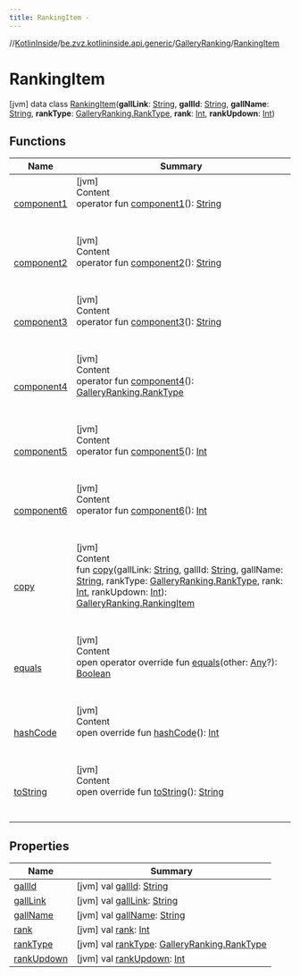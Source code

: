 ```yaml
---
title: RankingItem -
---
```

//[KotlinInside](../../../index.md)/[be.zvz.kotlininside.api.generic](../../index.md)/[GalleryRanking](../index.md)/[RankingItem](index.md)



# RankingItem  
 [jvm] data class [RankingItem](index.md)(**gallLink**: [String](https://kotlinlang.org/api/latest/jvm/stdlib/kotlin/-string/index.html), **gallId**: [String](https://kotlinlang.org/api/latest/jvm/stdlib/kotlin/-string/index.html), **gallName**: [String](https://kotlinlang.org/api/latest/jvm/stdlib/kotlin/-string/index.html), **rankType**: [GalleryRanking.RankType](../-rank-type/index.md), **rank**: [Int](https://kotlinlang.org/api/latest/jvm/stdlib/kotlin/-int/index.html), **rankUpdown**: [Int](https://kotlinlang.org/api/latest/jvm/stdlib/kotlin/-int/index.html))   


## Functions  
  
|  Name|  Summary| 
|---|---|
| <a name="be.zvz.kotlininside.api.generic/GalleryRanking.RankingItem/component1/#/PointingToDeclaration/"></a>[component1](component1.md)| <a name="be.zvz.kotlininside.api.generic/GalleryRanking.RankingItem/component1/#/PointingToDeclaration/"></a>[jvm]  <br>Content  <br>operator fun [component1](component1.md)(): [String](https://kotlinlang.org/api/latest/jvm/stdlib/kotlin/-string/index.html)  <br><br><br>
| <a name="be.zvz.kotlininside.api.generic/GalleryRanking.RankingItem/component2/#/PointingToDeclaration/"></a>[component2](component2.md)| <a name="be.zvz.kotlininside.api.generic/GalleryRanking.RankingItem/component2/#/PointingToDeclaration/"></a>[jvm]  <br>Content  <br>operator fun [component2](component2.md)(): [String](https://kotlinlang.org/api/latest/jvm/stdlib/kotlin/-string/index.html)  <br><br><br>
| <a name="be.zvz.kotlininside.api.generic/GalleryRanking.RankingItem/component3/#/PointingToDeclaration/"></a>[component3](component3.md)| <a name="be.zvz.kotlininside.api.generic/GalleryRanking.RankingItem/component3/#/PointingToDeclaration/"></a>[jvm]  <br>Content  <br>operator fun [component3](component3.md)(): [String](https://kotlinlang.org/api/latest/jvm/stdlib/kotlin/-string/index.html)  <br><br><br>
| <a name="be.zvz.kotlininside.api.generic/GalleryRanking.RankingItem/component4/#/PointingToDeclaration/"></a>[component4](component4.md)| <a name="be.zvz.kotlininside.api.generic/GalleryRanking.RankingItem/component4/#/PointingToDeclaration/"></a>[jvm]  <br>Content  <br>operator fun [component4](component4.md)(): [GalleryRanking.RankType](../-rank-type/index.md)  <br><br><br>
| <a name="be.zvz.kotlininside.api.generic/GalleryRanking.RankingItem/component5/#/PointingToDeclaration/"></a>[component5](component5.md)| <a name="be.zvz.kotlininside.api.generic/GalleryRanking.RankingItem/component5/#/PointingToDeclaration/"></a>[jvm]  <br>Content  <br>operator fun [component5](component5.md)(): [Int](https://kotlinlang.org/api/latest/jvm/stdlib/kotlin/-int/index.html)  <br><br><br>
| <a name="be.zvz.kotlininside.api.generic/GalleryRanking.RankingItem/component6/#/PointingToDeclaration/"></a>[component6](component6.md)| <a name="be.zvz.kotlininside.api.generic/GalleryRanking.RankingItem/component6/#/PointingToDeclaration/"></a>[jvm]  <br>Content  <br>operator fun [component6](component6.md)(): [Int](https://kotlinlang.org/api/latest/jvm/stdlib/kotlin/-int/index.html)  <br><br><br>
| <a name="be.zvz.kotlininside.api.generic/GalleryRanking.RankingItem/copy/#kotlin.String#kotlin.String#kotlin.String#be.zvz.kotlininside.api.generic.GalleryRanking.RankType#kotlin.Int#kotlin.Int/PointingToDeclaration/"></a>[copy](copy.md)| <a name="be.zvz.kotlininside.api.generic/GalleryRanking.RankingItem/copy/#kotlin.String#kotlin.String#kotlin.String#be.zvz.kotlininside.api.generic.GalleryRanking.RankType#kotlin.Int#kotlin.Int/PointingToDeclaration/"></a>[jvm]  <br>Content  <br>fun [copy](copy.md)(gallLink: [String](https://kotlinlang.org/api/latest/jvm/stdlib/kotlin/-string/index.html), gallId: [String](https://kotlinlang.org/api/latest/jvm/stdlib/kotlin/-string/index.html), gallName: [String](https://kotlinlang.org/api/latest/jvm/stdlib/kotlin/-string/index.html), rankType: [GalleryRanking.RankType](../-rank-type/index.md), rank: [Int](https://kotlinlang.org/api/latest/jvm/stdlib/kotlin/-int/index.html), rankUpdown: [Int](https://kotlinlang.org/api/latest/jvm/stdlib/kotlin/-int/index.html)): [GalleryRanking.RankingItem](index.md)  <br><br><br>
| <a name="kotlin/Any/equals/#kotlin.Any?/PointingToDeclaration/"></a>[equals](../../../be.zvz.kotlininside.utils/-string-util/-companion/index.md#%5Bkotlin%2FAny%2Fequals%2F%23kotlin.Any%3F%2FPointingToDeclaration%2F%5D%2FFunctions%2F-1231821796)| <a name="kotlin/Any/equals/#kotlin.Any?/PointingToDeclaration/"></a>[jvm]  <br>Content  <br>open operator override fun [equals](../../../be.zvz.kotlininside.utils/-string-util/-companion/index.md#%5Bkotlin%2FAny%2Fequals%2F%23kotlin.Any%3F%2FPointingToDeclaration%2F%5D%2FFunctions%2F-1231821796)(other: [Any](https://kotlinlang.org/api/latest/jvm/stdlib/kotlin/-any/index.html)?): [Boolean](https://kotlinlang.org/api/latest/jvm/stdlib/kotlin/-boolean/index.html)  <br><br><br>
| <a name="kotlin/Any/hashCode/#/PointingToDeclaration/"></a>[hashCode](../../../be.zvz.kotlininside.utils/-string-util/-companion/index.md#%5Bkotlin%2FAny%2FhashCode%2F%23%2FPointingToDeclaration%2F%5D%2FFunctions%2F-1231821796)| <a name="kotlin/Any/hashCode/#/PointingToDeclaration/"></a>[jvm]  <br>Content  <br>open override fun [hashCode](../../../be.zvz.kotlininside.utils/-string-util/-companion/index.md#%5Bkotlin%2FAny%2FhashCode%2F%23%2FPointingToDeclaration%2F%5D%2FFunctions%2F-1231821796)(): [Int](https://kotlinlang.org/api/latest/jvm/stdlib/kotlin/-int/index.html)  <br><br><br>
| <a name="kotlin/Any/toString/#/PointingToDeclaration/"></a>[toString](../../../be.zvz.kotlininside.utils/-string-util/-companion/index.md#%5Bkotlin%2FAny%2FtoString%2F%23%2FPointingToDeclaration%2F%5D%2FFunctions%2F-1231821796)| <a name="kotlin/Any/toString/#/PointingToDeclaration/"></a>[jvm]  <br>Content  <br>open override fun [toString](../../../be.zvz.kotlininside.utils/-string-util/-companion/index.md#%5Bkotlin%2FAny%2FtoString%2F%23%2FPointingToDeclaration%2F%5D%2FFunctions%2F-1231821796)(): [String](https://kotlinlang.org/api/latest/jvm/stdlib/kotlin/-string/index.html)  <br><br><br>


## Properties  
  
|  Name|  Summary| 
|---|---|
| <a name="be.zvz.kotlininside.api.generic/GalleryRanking.RankingItem/gallId/#/PointingToDeclaration/"></a>[gallId](gall-id.md)| <a name="be.zvz.kotlininside.api.generic/GalleryRanking.RankingItem/gallId/#/PointingToDeclaration/"></a> [jvm] val [gallId](gall-id.md): [String](https://kotlinlang.org/api/latest/jvm/stdlib/kotlin/-string/index.html)   <br>
| <a name="be.zvz.kotlininside.api.generic/GalleryRanking.RankingItem/gallLink/#/PointingToDeclaration/"></a>[gallLink](gall-link.md)| <a name="be.zvz.kotlininside.api.generic/GalleryRanking.RankingItem/gallLink/#/PointingToDeclaration/"></a> [jvm] val [gallLink](gall-link.md): [String](https://kotlinlang.org/api/latest/jvm/stdlib/kotlin/-string/index.html)   <br>
| <a name="be.zvz.kotlininside.api.generic/GalleryRanking.RankingItem/gallName/#/PointingToDeclaration/"></a>[gallName](gall-name.md)| <a name="be.zvz.kotlininside.api.generic/GalleryRanking.RankingItem/gallName/#/PointingToDeclaration/"></a> [jvm] val [gallName](gall-name.md): [String](https://kotlinlang.org/api/latest/jvm/stdlib/kotlin/-string/index.html)   <br>
| <a name="be.zvz.kotlininside.api.generic/GalleryRanking.RankingItem/rank/#/PointingToDeclaration/"></a>[rank](rank.md)| <a name="be.zvz.kotlininside.api.generic/GalleryRanking.RankingItem/rank/#/PointingToDeclaration/"></a> [jvm] val [rank](rank.md): [Int](https://kotlinlang.org/api/latest/jvm/stdlib/kotlin/-int/index.html)   <br>
| <a name="be.zvz.kotlininside.api.generic/GalleryRanking.RankingItem/rankType/#/PointingToDeclaration/"></a>[rankType](rank-type.md)| <a name="be.zvz.kotlininside.api.generic/GalleryRanking.RankingItem/rankType/#/PointingToDeclaration/"></a> [jvm] val [rankType](rank-type.md): [GalleryRanking.RankType](../-rank-type/index.md)   <br>
| <a name="be.zvz.kotlininside.api.generic/GalleryRanking.RankingItem/rankUpdown/#/PointingToDeclaration/"></a>[rankUpdown](rank-updown.md)| <a name="be.zvz.kotlininside.api.generic/GalleryRanking.RankingItem/rankUpdown/#/PointingToDeclaration/"></a> [jvm] val [rankUpdown](rank-updown.md): [Int](https://kotlinlang.org/api/latest/jvm/stdlib/kotlin/-int/index.html)   <br>

